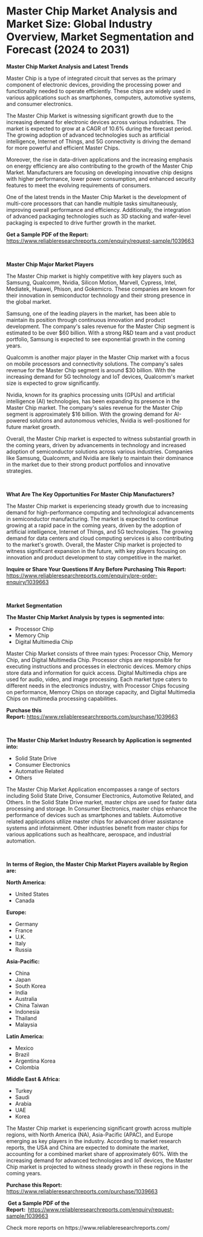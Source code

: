 <p><h1>Master Chip Market Analysis and Market Size: Global Industry Overview, Market Segmentation and Forecast (2024 to 2031)</h1></p><p><strong>Master Chip Market Analysis and Latest Trends</strong></p>
<p><p>Master Chip is a type of integrated circuit that serves as the primary component of electronic devices, providing the processing power and functionality needed to operate efficiently. These chips are widely used in various applications such as smartphones, computers, automotive systems, and consumer electronics.</p><p>The Master Chip Market is witnessing significant growth due to the increasing demand for electronic devices across various industries. The market is expected to grow at a CAGR of 10.6% during the forecast period. The growing adoption of advanced technologies such as artificial intelligence, Internet of Things, and 5G connectivity is driving the demand for more powerful and efficient Master Chips.</p><p>Moreover, the rise in data-driven applications and the increasing emphasis on energy efficiency are also contributing to the growth of the Master Chip Market. Manufacturers are focusing on developing innovative chip designs with higher performance, lower power consumption, and enhanced security features to meet the evolving requirements of consumers.</p><p>One of the latest trends in the Master Chip Market is the development of multi-core processors that can handle multiple tasks simultaneously, improving overall performance and efficiency. Additionally, the integration of advanced packaging technologies such as 3D stacking and wafer-level packaging is expected to drive further growth in the market.</p></p>
<p><strong>Get a Sample PDF of the Report:&nbsp;</strong> <a href="https://www.reliableresearchreports.com/enquiry/request-sample/1039663">https://www.reliableresearchreports.com/enquiry/request-sample/1039663</a></p>
<p>&nbsp;</p>
<p><strong>Master Chip Major Market Players</strong></p>
<p><p>The Master Chip market is highly competitive with key players such as Samsung, Qualcomm, Nvidia, Silicon Motion, Marvell, Cypress, Intel, Mediatek, Huawei, Phison, and Gokemicro. These companies are known for their innovation in semiconductor technology and their strong presence in the global market.</p><p>Samsung, one of the leading players in the market, has been able to maintain its position through continuous innovation and product development. The company's sales revenue for the Master Chip segment is estimated to be over $60 billion. With a strong R&D team and a vast product portfolio, Samsung is expected to see exponential growth in the coming years.</p><p>Qualcomm is another major player in the Master Chip market with a focus on mobile processors and connectivity solutions. The company's sales revenue for the Master Chip segment is around $30 billion. With the increasing demand for 5G technology and IoT devices, Qualcomm's market size is expected to grow significantly.</p><p>Nvidia, known for its graphics processing units (GPUs) and artificial intelligence (AI) technologies, has been expanding its presence in the Master Chip market. The company's sales revenue for the Master Chip segment is approximately $16 billion. With the growing demand for AI-powered solutions and autonomous vehicles, Nvidia is well-positioned for future market growth.</p><p>Overall, the Master Chip market is expected to witness substantial growth in the coming years, driven by advancements in technology and increased adoption of semiconductor solutions across various industries. Companies like Samsung, Qualcomm, and Nvidia are likely to maintain their dominance in the market due to their strong product portfolios and innovative strategies.</p></p>
<p>&nbsp;</p>
<p><strong>What Are The Key Opportunities For Master Chip Manufacturers?</strong></p>
<p><p>The Master Chip market is experiencing steady growth due to increasing demand for high-performance computing and technological advancements in semiconductor manufacturing. The market is expected to continue growing at a rapid pace in the coming years, driven by the adoption of artificial intelligence, Internet of Things, and 5G technologies. The growing demand for data centers and cloud computing services is also contributing to the market's growth. Overall, the Master Chip market is projected to witness significant expansion in the future, with key players focusing on innovation and product development to stay competitive in the market.</p></p>
<p><strong>Inquire or Share Your Questions If Any Before Purchasing This Report:</strong> <a href="https://www.reliableresearchreports.com/enquiry/pre-order-enquiry/1039663">https://www.reliableresearchreports.com/enquiry/pre-order-enquiry/1039663</a></p>
<p>&nbsp;</p>
<p><strong>Market Segmentation</strong></p>
<p><strong>The Master Chip Market Analysis by types is segmented into:</strong></p>
<p><ul><li>Processor Chip</li><li>Memory Chip</li><li>Digital Multimedia Chip</li></ul></p>
<p><p>Master Chip Market consists of three main types: Processor Chip, Memory Chip, and Digital Multimedia Chip. Processor chips are responsible for executing instructions and processes in electronic devices. Memory chips store data and information for quick access. Digital Multimedia chips are used for audio, video, and image processing. Each market type caters to different needs in the electronics industry, with Processor Chips focusing on performance, Memory Chips on storage capacity, and Digital Multimedia Chips on multimedia processing capabilities.</p></p>
<p><strong>Purchase this Report:&nbsp;</strong><a href="https://www.reliableresearchreports.com/purchase/1039663">https://www.reliableresearchreports.com/purchase/1039663</a></p>
<p>&nbsp;</p>
<p><strong>The Master Chip Market Industry Research by Application is segmented into:</strong></p>
<p><ul><li>Solid State Drive</li><li>Consumer Electronics</li><li>Automative Related</li><li>Others</li></ul></p>
<p><p>The Master Chip Market Application encompasses a range of sectors including Solid State Drive, Consumer Electronics, Automotive Related, and Others. In the Solid State Drive market, master chips are used for faster data processing and storage. In Consumer Electronics, master chips enhance the performance of devices such as smartphones and tablets. Automotive related applications utilize master chips for advanced driver assistance systems and infotainment. Other industries benefit from master chips for various applications such as healthcare, aerospace, and industrial automation.</p></p>
<p>&nbsp;</p>
<p><strong>In terms of Region, the Master Chip Market Players available by Region are:</strong></p>
<p>
    <p> <strong> North America: </strong>
        <ul>
            <li>United States</li>
            <li>Canada</li>
        </ul>
        </p> 
    <p> <strong> Europe: </strong>
        <ul>
            <li>Germany</li>
            <li>France</li>
            <li>U.K.</li>
            <li>Italy</li>
            <li>Russia</li>
        </ul>
        </p> 
    <p> <strong> Asia-Pacific: </strong>
        <ul>
            <li>China</li>
            <li>Japan</li>
            <li>South Korea</li>
            <li>India</li>
            <li>Australia</li>
            <li>China Taiwan</li>
            <li>Indonesia</li>
            <li>Thailand</li>
            <li>Malaysia</li>
        </ul>
        </p> 
    <p> <strong> Latin America: </strong>
        <ul>
            <li>Mexico</li>
            <li>Brazil</li>
            <li>Argentina Korea</li>
            <li>Colombia</li>
        </ul>
        </p> 
    <p> <strong> Middle East & Africa: </strong>
        <ul>
            <li>Turkey</li>
            <li>Saudi</li>
            <li>Arabia</li>
            <li>UAE</li>
            <li>Korea</li>
        </ul>
    </p>
    </p>
<p><p>The Master Chip market is experiencing significant growth across multiple regions, with North America (NA), Asia-Pacific (APAC), and Europe emerging as key players in the industry. According to market research reports, the USA and China are expected to dominate the market, accounting for a combined market share of approximately 60%. With the increasing demand for advanced technologies and IoT devices, the Master Chip market is projected to witness steady growth in these regions in the coming years.</p></p>
<p><strong>Purchase this Report: </strong><a href="https://www.reliableresearchreports.com/purchase/1039663">https://www.reliableresearchreports.com/purchase/1039663</a></p>
<p>&nbsp;<strong>Get a Sample PDF of the Report:&nbsp;&nbsp;</strong><a href="https://www.reliableresearchreports.com/enquiry/request-sample/1039663">https://www.reliableresearchreports.com/enquiry/request-sample/1039663</a></p>
<p><strong></strong></p>
<p>Check more reports on https://www.reliableresearchreports.com/</p>
